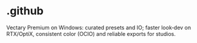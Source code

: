 # .github
Vectary Premium on Windows: curated presets and IO; faster look‑dev on RTX/OptiX, consistent color (OCIO) and reliable exports for studios.
